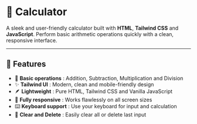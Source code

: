 # 🧮 Calculator

A sleek and user-friendly calculator built with **HTML**, **Tailwind CSS** and **JavaScript**. Perform basic arithmetic operations quickly with a clean, responsive interface.

---

## 🚀 Features  
- 🧾 **Basic operations** : Addition, Subtraction, Multiplication and Division  
- ✨ **Tailwind UI** : Modern, clean and mobile-friendly design  
- 🪶 **Lightweight** : Pure HTML, Tailwind CSS and Vanilla JavaScript  
- 📱 **Fully responsive** : Works flawlessly on all screen sizes  
- ⌨️ **Keyboard support** : Use your keyboard for input and calculation  
- 🧹 **Clear and Delete** : Easily clear all or delete last input  
